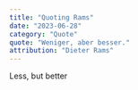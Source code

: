```yaml
---
title: "Quoting Rams"
date: "2023-06-28"
category: "Quote"
quote: "Weniger, aber besser."
attribution: "Dieter Rams"
---
```


Less, but better
